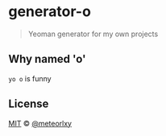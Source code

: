 # generator-o

> Yeoman generator for my own projects

## Why named 'o'

`yo o` is funny

## License

[MIT](https://github.com/meteorlxy/generator-o/blob/master/LICENSE) &copy; [@meteorlxy](https://github.com/meteorlxy)
